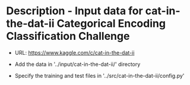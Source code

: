 # Description - Input data for cat-in-the-dat-ii Categorical Encoding Classification Challenge

- URL: https://www.kaggle.com/c/cat-in-the-dat-ii

- Add the data in '../input/cat-in-the-dat-ii/' directory 

- Specify the training and test files in '../src/cat-in-the-dat-ii/config.py'